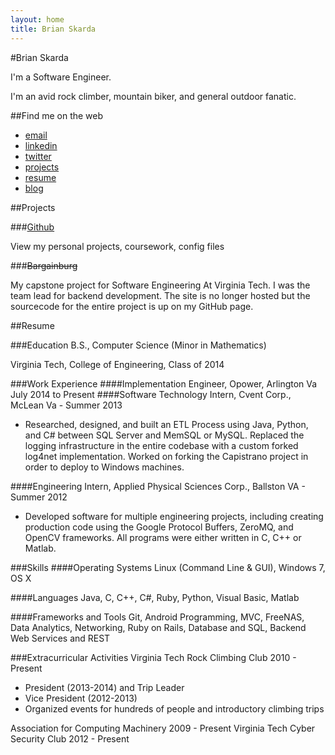 ```yaml
---
layout: home
title: Brian Skarda
---
```


#Brian Skarda

I'm a Software Engineer.

I'm an avid rock climber, mountain biker, and general outdoor fanatic.

##Find me on the web
- [email](mailto:bskarda@vt.edu)
- [linkedin](http://www.linkedin.com/in/brianskarda)
- [twitter](https://twitter.com/BrianSkarda)
- [projects](/#projects)
- [resume](/#resume)
- [blog](/blog)

##Projects

###[Github](http://www.github.com/bskarda)

View my personal projects, coursework, config files

###~~Bargainburg~~

My capstone project for Software Engineering At Virginia Tech.
I was the team lead for backend development. The site is no longer hosted
but the sourcecode for the entire project is up on my GitHub page.

##Resume

###Education
B.S., Computer Science (Minor in Mathematics)

Virginia Tech, College of Engineering, Class of 2014

###Work Experience
####Implementation Engineer, Opower, Arlington Va July 2014 to Present
####Software Technology Intern, Cvent Corp., McLean Va - Summer 2013
- Researched, designed, and built an ETL Process using Java, Python, and C# between SQL Server and MemSQL or MySQL. Replaced the logging infrastructure in the entire codebase with a custom forked log4net implementation. Worked on forking the Capistrano project in order to deploy to Windows machines.

####Engineering Intern, Applied Physical Sciences Corp., Ballston VA - Summer 2012
- Developed software for multiple engineering projects, including creating production code
using the Google Protocol Buffers, ZeroMQ, and OpenCV frameworks. All programs were either written in C, C++ or Matlab.

###Skills
####Operating Systems
Linux (Command Line & GUI), Windows 7, OS X

####Languages
Java, C, C++, C#, Ruby, Python, Visual Basic, Matlab

####Frameworks and Tools
Git, Android Programming, MVC, FreeNAS, Data Analytics, Networking, Ruby on Rails, Database and SQL, Backend Web Services and REST

###Extracurricular Activities
Virginia Tech Rock Climbing Club 2010 - Present

- President (2013-2014) and Trip Leader
- Vice President (2012-2013)
- Organized events for hundreds of people and introductory climbing trips

Association for Computing Machinery 2009 - Present
Virginia Tech Cyber Security Club 2012 - Present
